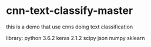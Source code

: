 # cnn-text-classify-master
this is a demo that use cnns doing text classification 

library: 
python 3.6.2
keras 2.1.2
scipy 
json 
numpy 
sklearn 
